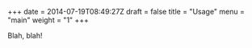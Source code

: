 +++
date = 2014-07-19T08:49:27Z
draft = false
title = "Usage"
menu = "main"
weight = "1"
+++

Blah, blah!
